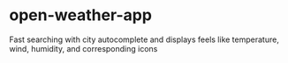 # open-weather-app
Fast searching with city autocomplete and displays feels like temperature, wind, humidity, and corresponding icons
